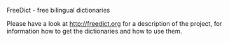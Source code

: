 FreeDict - free bilingual dictionaries

Please have a look at <http://freedict.org> for a description of the project,
for information how to get the dictionaries and how to use them.
